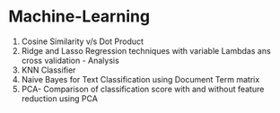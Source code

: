 # Machine-Learning

1. Cosine Similarity v/s Dot Product
2. Ridge and Lasso Regression techniques with variable Lambdas ans cross validation - Analysis
3. KNN Classifier
4. Naive Bayes for Text Classification using Document Term matrix
5. PCA- Comparison of classification score with and without feature reduction using PCA
